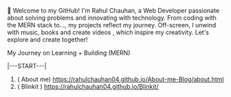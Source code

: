 👋 Welcome to my GitHub! I'm Rahul Chauhan, a Web Developer passionate about solving problems and innovating with technology. From coding with the MERN stack to..., my projects reflect my journey. Off-screen, I unwind with music, books and create videos , which inspire my creativity. Let's explore and create together!

 My Journey on Learning  + Building (MERN)

 |---START---| 
1. ( About me) https://rahulchauhan04.github.io/About-me-Blog/about.html
2. ( Blinkit ) https://rahulchauhan04.github.io/Blinkit/ 
